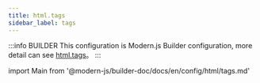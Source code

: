 ```yaml
---
title: html.tags
sidebar_label: tags
---
```


:::info BUILDER
This configuration is Modern.js Builder configuration, more detail can see [html.tags](https://modernjs.dev/builder/en/api/config-html.html#html-tags)。
:::

import Main from '@modern-js/builder-doc/docs/en/config/html/tags.md'

<Main />

